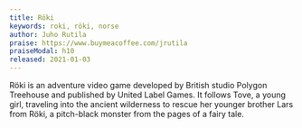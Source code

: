 ```yaml
---
title: Röki
keywords: roki, röki, norse
author: Juho Rutila
praise: https://www.buymeacoffee.com/jrutila
praiseModal: h10
released: 2021-01-03
---
```


Röki is an adventure video game developed by British studio Polygon Treehouse and published by United Label Games. It follows Tove, a young girl, traveling into the ancient wilderness to rescue her younger brother Lars from Röki, a pitch-black monster from the pages of a fairy tale.

